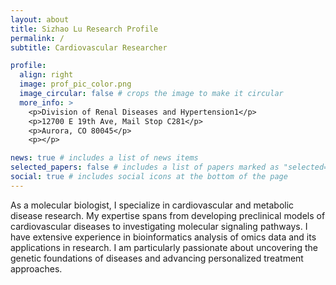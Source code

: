 ```yaml
---
layout: about
title: Sizhao Lu Research Profile
permalink: /
subtitle: Cardiovascular Researcher

profile:
  align: right
  image: prof_pic_color.png
  image_circular: false # crops the image to make it circular
  more_info: >
    <p>Division of Renal Diseases and Hypertension1</p>
    <p>12700 E 19th Ave, Mail Stop C281</p>
    <p>Aurora, CO 80045</p>
    <p></p>

news: true # includes a list of news items
selected_papers: false # includes a list of papers marked as "selected={true}"
social: true # includes social icons at the bottom of the page
---
```


As a molecular biologist, I specialize in cardiovascular and metabolic disease research. My expertise spans from developing preclinical models of cardiovascular diseases to investigating molecular signaling pathways. I have extensive experience in bioinformatics analysis of omics data and its applications in research. I am particularly passionate about uncovering the genetic foundations of diseases and advancing personalized treatment approaches. 
